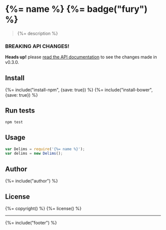 # {%= name %} {%= badge("fury") %}

> {%= description %}


### BREAKING API CHANGES!

**Heads up!** please [read the API documentation](#API) to see the changes made in v0.3.0.


## Install
{%= include("install-npm", {save: true}) %}
{%= include("install-bower", {save: true}) %}


## Run tests

```bash
npm test
```

## Usage

```js
var Delims = require('{%= name %}');
var delims = new Delims();
```

## Author
{%= include("author") %}

## License
{%= copyright() %}
{%= license() %}

***

{%= include("footer") %}